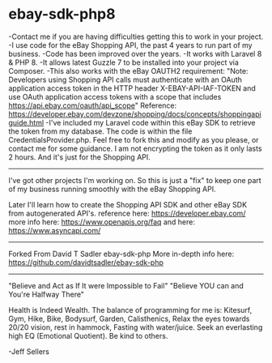 # ebay-sdk-php8

-Contact me if you are having difficulties getting this to work in your project.
-I use code for the eBay Shopping API, the past 4 years to run part of my business.
-Code has been improved over the years.
-It works with Laravel 8 & PHP 8.
-It allows latest Guzzle 7 to be installed into your project via Composer.
-This also works with the eBay OAUTH2 requirement: "Note: Developers using Shopping API calls must authenticate with an OAuth application access token in the HTTP header X-EBAY-API-IAF-TOKEN and use OAuth application access tokens with a scope that includes https://api.ebay.com/oauth/api_scope"
Reference: https://developer.ebay.com/devzone/shopping/docs/concepts/shoppingapiguide.html
-I've included my Laravel code within this eBay SDK to retrieve the token from my database. The code is within the file CredentialsProvider.php. Feel free to fork this and modify as you please, or contact me for some guidance. I am not encrypting the token as it only lasts 2 hours. And it's just for the Shopping API.

*******************************************
I've got other projects I'm working on. So this is just a "fix" to keep one part of my business running smoothly with the eBay Shopping API.

Later I'll learn how to create the Shopping API SDK and other eBay SDK from autogenerated API's.
reference here: https://developer.ebay.com/
more info here: https://www.openapis.org/faq
and here: https://www.asyncapi.com/

******************************************
Forked From David T Sadler ebay-sdk-php
More in-depth info here: https://github.com/davidtsadler/ebay-sdk-php

******************************************

"Believe and Act as If It were Impossible to Fail"
"Believe YOU can and You're Halfway There"

Health is Indeed Wealth. The balance of programming for me is:
Kitesurf, Gym, Hike, Bike, Bodysurf, Garden, Calisthenics, Relax the eyes towards 20/20 vision, rest in hammock, Fasting with water/juice.
Seek an everlasting high EQ (Emotional Quotient). Be kind to others.

-Jeff Sellers






 
